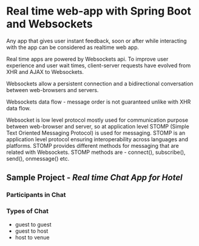 # Real time web-app with Spring Boot and Websockets
Any app that gives user instant feedback, soon or after while interacting
with the app can be considered as realtime web app.

Real time apps are powered by Websockets api. To improve user experience 
and user wait times, client-server requests have evolved from XHR and AJAX
to Websockets.

Websockets allow a persistent connection and a bidirectional conversation
between web-browsers and servers.

Websockets data flow - message order is not guaranteed unlike with XHR
data flow.

Websocket is low level protocol mostly used for communication purpose
between web-browser and server, so at application level STOMP (Simple 
Text Oriented Messaging Protocol) is used for messaging. STOMP is an
application level protocol ensuring interoperability across languages
and platforms. STOMP provides different methods for messaging that are 
related with Websockets. 
STOMP methods are - connect(), subscribe(), send(), onmessage() etc.

## Sample Project - ***Real time Chat App for Hotel***

### Participants in Chat

### Types of Chat
- guest to guest
- guest to host
- host to venue